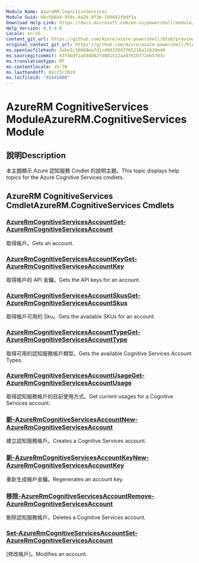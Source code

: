 ```yaml
---
Module Name: AzureRM.CognitiveServices
Module Guid: 66c566b4-950c-4a2b-9f3b-199d92f0df1a
Download Help Link: https://docs.microsoft.com/en-us/powershell/module/azurerm.cognitiveservices
Help Version: 0.9.4.0
Locale: en-US
content_git_url: https://github.com/Azure/azure-powershell/blob/preview/src/ResourceManager/CognitiveServices/Commands.Management.CognitiveServices/help/AzureRM.CognitiveServices.md
original_content_git_url: https://github.com/Azure/azure-powershell/blob/preview/src/ResourceManager/CognitiveServices/Commands.Management.CognitiveServices/help/AzureRM.CognitiveServices.md
ms.openlocfilehash: 2abe1c36608ea7d1cd0832047f65216a12620e40
ms.sourcegitcommit: 43f4bdf2a59dd82fd881512aa9761bf72eb5703c
ms.translationtype: MT
ms.contentlocale: zh-TW
ms.lasthandoff: 04/23/2019
ms.locfileid: "93441800"
---
```

# <span data-ttu-id="19c64-101">AzureRM CognitiveServices Module</span><span class="sxs-lookup"><span data-stu-id="19c64-101">AzureRM.CognitiveServices Module</span></span>
## <span data-ttu-id="19c64-102">說明</span><span class="sxs-lookup"><span data-stu-id="19c64-102">Description</span></span>
<span data-ttu-id="19c64-103">本主題顯示 Azure 認知服務 Cmdlet 的說明主題。</span><span class="sxs-lookup"><span data-stu-id="19c64-103">This topic displays help topics for the Azure Cognitive Services cmdlets.</span></span>

## <span data-ttu-id="19c64-104">AzureRM CognitiveServices Cmdlet</span><span class="sxs-lookup"><span data-stu-id="19c64-104">AzureRM.CognitiveServices Cmdlets</span></span>
### [<span data-ttu-id="19c64-105">AzureRmCognitiveServicesAccount</span><span class="sxs-lookup"><span data-stu-id="19c64-105">Get-AzureRmCognitiveServicesAccount</span></span>](Get-AzureRmCognitiveServicesAccount.md)
<span data-ttu-id="19c64-106">取得帳戶。</span><span class="sxs-lookup"><span data-stu-id="19c64-106">Gets an account.</span></span>

### [<span data-ttu-id="19c64-107">AzureRmCognitiveServicesAccountKey</span><span class="sxs-lookup"><span data-stu-id="19c64-107">Get-AzureRmCognitiveServicesAccountKey</span></span>](Get-AzureRmCognitiveServicesAccountKey.md)
<span data-ttu-id="19c64-108">取得帳戶的 API 金鑰。</span><span class="sxs-lookup"><span data-stu-id="19c64-108">Gets the API keys for an account.</span></span>

### [<span data-ttu-id="19c64-109">AzureRmCognitiveServicesAccountSkus</span><span class="sxs-lookup"><span data-stu-id="19c64-109">Get-AzureRmCognitiveServicesAccountSkus</span></span>](Get-AzureRmCognitiveServicesAccountSkus.md)
<span data-ttu-id="19c64-110">取得帳戶可用的 Sku。</span><span class="sxs-lookup"><span data-stu-id="19c64-110">Gets the available SKUs for an account.</span></span>

### [<span data-ttu-id="19c64-111">AzureRmCognitiveServicesAccountType</span><span class="sxs-lookup"><span data-stu-id="19c64-111">Get-AzureRmCognitiveServicesAccountType</span></span>](Get-AzureRmCognitiveServicesAccountType.md)
<span data-ttu-id="19c64-112">取得可用的認知服務帳戶類型。</span><span class="sxs-lookup"><span data-stu-id="19c64-112">Gets the available Cognitive Services Account Types.</span></span>

### [<span data-ttu-id="19c64-113">AzureRmCognitiveServicesAccountUsage</span><span class="sxs-lookup"><span data-stu-id="19c64-113">Get-AzureRmCognitiveServicesAccountUsage</span></span>](Get-AzureRmCognitiveServicesAccountUsage.md)
<span data-ttu-id="19c64-114">取得認知服務帳戶的目前使用方式。</span><span class="sxs-lookup"><span data-stu-id="19c64-114">Get current usages for a Cognitive Services account.</span></span>

### [<span data-ttu-id="19c64-115">新-AzureRmCognitiveServicesAccount</span><span class="sxs-lookup"><span data-stu-id="19c64-115">New-AzureRmCognitiveServicesAccount</span></span>](New-AzureRmCognitiveServicesAccount.md)
<span data-ttu-id="19c64-116">建立認知服務帳戶。</span><span class="sxs-lookup"><span data-stu-id="19c64-116">Creates a Cognitive Services account.</span></span>

### [<span data-ttu-id="19c64-117">新-AzureRmCognitiveServicesAccountKey</span><span class="sxs-lookup"><span data-stu-id="19c64-117">New-AzureRmCognitiveServicesAccountKey</span></span>](New-AzureRmCognitiveServicesAccountKey.md)
<span data-ttu-id="19c64-118">重新生成帳戶金鑰。</span><span class="sxs-lookup"><span data-stu-id="19c64-118">Regenerates an account key.</span></span>

### [<span data-ttu-id="19c64-119">移除-AzureRmCognitiveServicesAccount</span><span class="sxs-lookup"><span data-stu-id="19c64-119">Remove-AzureRmCognitiveServicesAccount</span></span>](Remove-AzureRmCognitiveServicesAccount.md)
<span data-ttu-id="19c64-120">刪除認知服務帳戶。</span><span class="sxs-lookup"><span data-stu-id="19c64-120">Deletes a Cognitive Services account.</span></span>

### [<span data-ttu-id="19c64-121">Set-AzureRmCognitiveServicesAccount</span><span class="sxs-lookup"><span data-stu-id="19c64-121">Set-AzureRmCognitiveServicesAccount</span></span>](Set-AzureRmCognitiveServicesAccount.md)
<span data-ttu-id="19c64-122">[修改帳戶]。</span><span class="sxs-lookup"><span data-stu-id="19c64-122">Modifies an account.</span></span>

